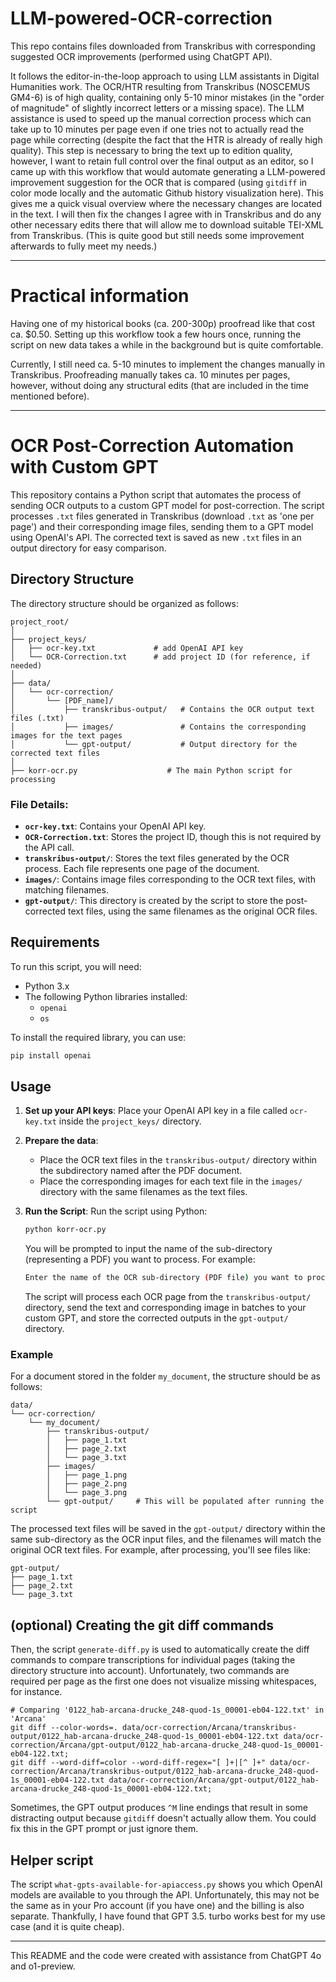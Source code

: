 # LLM-powered-OCR-correction
This repo contains files downloaded from Transkribus with corresponding suggested OCR improvements (performed using ChatGPT API).

It follows the editor-in-the-loop approach to using LLM assistants in Digital Humanities work.
The OCR/HTR resulting from Transkribus (NOSCEMUS GM4-6) is of high quality, containing only 5-10 minor mistakes (in the "order of magnitude" of slightly incorrect letters or a missing space).
The LLM assistance is used to speed up the manual correction process which can take up to 10 minutes per page even if one tries not to actually read the page while correcting (despite the fact that the HTR is already of really high quality). 
This step is necessary to bring the text up to edition quality, however, I want to retain full control over the final output as an editor, so I came up with this workflow that would automate generating a LLM-powered improvement suggestion for the OCR that is compared (using `gitdiff` in color mode locally and the automatic Github history visualization here). 
This gives me a quick visual overview where the necessary changes are located in the text. I will then fix the changes I agree with in Transkribus and do any other necessary edits there that will allow me to download suitable TEI-XML from Transkribus. (This is quite good but still needs some improvement afterwards to fully meet my needs.) 



---

# Practical information
Having one of my historical books (ca. 200-300p) proofread like that cost ca. $0.50. 
Setting up this workflow took a few hours once, running the script on new data takes a while in the background but is quite comfortable. 

Currently, I still need ca. 5-10 minutes to implement the changes manually in Transkribus. Proofreading manually takes ca. 10 minutes per pages, however, without doing any structural edits (that are included in the time mentioned before). 

---

# OCR Post-Correction Automation with Custom GPT

This repository contains a Python script that automates the process of sending OCR outputs to a custom GPT model for post-correction. The script processes `.txt` files generated in Transkribus (download `.txt` as 'one per page') and their corresponding image files, sending them to a GPT model using OpenAI's API. The corrected text is saved as new `.txt` files in an output directory for easy comparison.

## Directory Structure

The directory structure should be organized as follows:

```
project_root/
│
├── project_keys/
│   ├── ocr-key.txt             # add OpenAI API key
│   └── OCR-Correction.txt      # add project ID (for reference, if needed)
│
├── data/
│   └── ocr-correction/
│       └── [PDF_name]/
│           ├── transkribus-output/   # Contains the OCR output text files (.txt)
│           ├── images/               # Contains the corresponding images for the text pages
│           └── gpt-output/           # Output directory for the corrected text files
│
├── korr-ocr.py                    # The main Python script for processing
```

### File Details:
- **`ocr-key.txt`**: Contains your OpenAI API key.
- **`OCR-Correction.txt`**: Stores the project ID, though this is not required by the API call.
- **`transkribus-output/`**: Stores the text files generated by the OCR process. Each file represents one page of the document.
- **`images/`**: Contains image files corresponding to the OCR text files, with matching filenames.
- **`gpt-output/`**: This directory is created by the script to store the post-corrected text files, using the same filenames as the original OCR files.

## Requirements

To run this script, you will need:

- Python 3.x
- The following Python libraries installed:
  - `openai`
  - `os`
  
To install the required library, you can use:

```bash
pip install openai
```

## Usage

1. **Set up your API keys**:
   Place your OpenAI API key in a file called `ocr-key.txt` inside the `project_keys/` directory.

2. **Prepare the data**:
   - Place the OCR text files in the `transkribus-output/` directory within the subdirectory named after the PDF document.
   - Place the corresponding images for each text file in the `images/` directory with the same filenames as the text files.

3. **Run the Script**:
   Run the script using Python:

   ```bash
   python korr-ocr.py
   ```

   You will be prompted to input the name of the sub-directory (representing a PDF) you want to process. For example:

   ```bash
   Enter the name of the OCR sub-directory (PDF file) you want to process: my_document
   ```

   The script will process each OCR page from the `transkribus-output/` directory, send the text and corresponding image in batches to your custom GPT, and store the corrected outputs in the `gpt-output/` directory.

### Example

For a document stored in the folder `my_document`, the structure should be as follows:

```
data/
└── ocr-correction/
    └── my_document/
        ├── transkribus-output/
        │   ├── page_1.txt
        │   ├── page_2.txt
        │   └── page_3.txt
        ├── images/
        │   ├── page_1.png
        │   ├── page_2.png
        │   └── page_3.png
        └── gpt-output/     # This will be populated after running the script
```

The processed text files will be saved in the `gpt-output/` directory within the same sub-directory as the OCR input files, and the filenames will match the original OCR text files. For example, after processing, you'll see files like:

```
gpt-output/
├── page_1.txt
├── page_2.txt
└── page_3.txt
```

## (optional) Creating the git diff commands
Then, the script `generate-diff.py` is used to automatically create the diff commands to compare transcriptions for individual pages (taking the directory structure into account).
Unfortunately, two commands are required per page as the first one does not visualize missing whitespaces, for instance. 

```
# Comparing '0122_hab-arcana-drucke_248-quod-1s_00001-eb04-122.txt' in 'Arcana'
git diff --color-words=. data/ocr-correction/Arcana/transkribus-output/0122_hab-arcana-drucke_248-quod-1s_00001-eb04-122.txt data/ocr-correction/Arcana/gpt-output/0122_hab-arcana-drucke_248-quod-1s_00001-eb04-122.txt;
git diff --word-diff=color --word-diff-regex="[ ]+|[^ ]+" data/ocr-correction/Arcana/transkribus-output/0122_hab-arcana-drucke_248-quod-1s_00001-eb04-122.txt data/ocr-correction/Arcana/gpt-output/0122_hab-arcana-drucke_248-quod-1s_00001-eb04-122.txt;
```
Sometimes, the GPT output produces `^M` line endings that result in some distracting output because `gitdiff` doesn't actually allow them. 
You could fix this in the GPT prompt or just ignore them. 

## Helper script

The script `what-gpts-available-for-apiaccess.py` shows you which OpenAI models are available to you through the API. Unfortunately, this may not be the same as in your Pro account (if you have one) and the billing is also separate. Thankfully, I have found that GPT 3.5. turbo works best for my use case (and it is quite cheap). 


---
This README and the code were created with assistance from ChatGPT 4o and o1-preview. 
